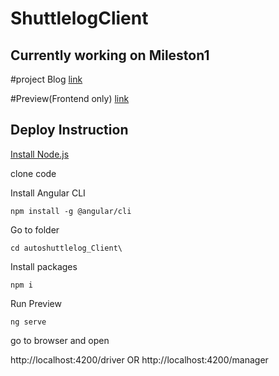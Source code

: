 # ShuttlelogClient

## Currently working on Mileston1



#project Blog [link](https://yingliucapstone.wordpress.com/)


#Preview(Frontend only) [link](http://34.198.142.198:4200/)


## Deploy Instruction
 [Install Node.js](https://nodejs.org/)


clone code

Install Angular CLI
```
npm install -g @angular/cli
```

Go to folder
```
cd autoshuttlelog_Client\
```
Install packages
```
npm i
```


Run Preview
```
ng serve
```


go to browser and open 

http://localhost:4200/driver
OR
http://localhost:4200/manager
